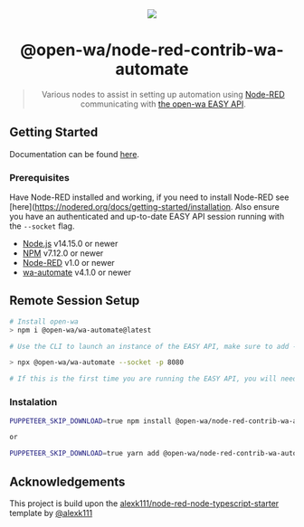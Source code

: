 <div align="center">
<img src="https://raw.githubusercontent.com//open-wa/node-red-contrib-wa-automate/master/assets/hero.png"/>

# @open-wa/node-red-contrib-wa-automate

> Various nodes to assist in setting up automation using [Node-RED](https://nodered.org/) communicating with [the open-wa EASY API](https://docs.openwa.dev/pages/Getting%20Started/quick-run.html).

</div>

## Getting Started

Documentation can be found [here](https://zachowj.github.io/node-red-contrib-home-assistant-websocket/).

### Prerequisites

Have Node-RED installed and working, if you need to install Node-RED see [here](https://nodered.org/docs/getting-started/installation. Also ensure you have an authenticated and up-to-date EASY API session running with the `--socket` flag.

- [Node.js](https://nodejs.org) v14.15.0 or newer
- [NPM](https://nodejs.org) v7.12.0 or newer
- [Node-RED](https://nodered.org/) v1.0 or newer
- [wa-automate](https://openwa.dev/) v4.1.0 or newer

## Remote Session Setup

```bash
# Install open-wa
> npm i @open-wa/wa-automate@latest

# Use the CLI to launch an instance of the EASY API, make sure to add --socket flag

> npx @open-wa/wa-automate --socket -p 8080

# If this is the first time you are running the EASY API, you will need to scan the qr code.
```

### Instalation

```bash
PUPPETEER_SKIP_DOWNLOAD=true npm install @open-wa/node-red-contrib-wa-automate

or 

PUPPETEER_SKIP_DOWNLOAD=true yarn add @open-wa/node-red-contrib-wa-automate
```

## Acknowledgements

This project is build upon the [alexk111/node-red-node-typescript-starter](https://github.com/alexk111/node-red-node-typescript-starter) template by [@alexk111](https://github.com/alexk111)
